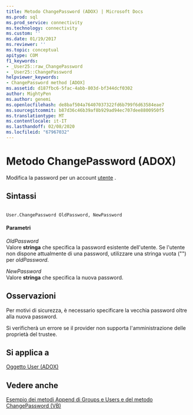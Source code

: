 ```yaml
---
title: Metodo ChangePassword (ADOX) | Microsoft Docs
ms.prod: sql
ms.prod_service: connectivity
ms.technology: connectivity
ms.custom: ''
ms.date: 01/19/2017
ms.reviewer: ''
ms.topic: conceptual
apitype: COM
f1_keywords:
- _User25::raw_ChangePassword
- _User25::ChangePassword
helpviewer_keywords:
- ChangePassword method [ADOX]
ms.assetid: d187fbc6-5fac-4abb-803d-bf344dcf0302
author: MightyPen
ms.author: genemi
ms.openlocfilehash: de8baf504a76407037322fd6b799f6d63584eae7
ms.sourcegitcommit: b87d36c46b39af8b929ad94ec707dee8800950f5
ms.translationtype: MT
ms.contentlocale: it-IT
ms.lasthandoff: 02/08/2020
ms.locfileid: "67967032"
---
```

# <a name="changepassword-method-adox"></a>Metodo ChangePassword (ADOX)
Modifica la password per un account [utente](../../../ado/reference/adox-api/user-object-adox.md) .  
  
## <a name="syntax"></a>Sintassi  
  
```  
  
User.ChangePassword OldPassword, NewPassword  
```  
  
#### <a name="parameters"></a>Parametri  
 *OldPassword*  
 Valore **stringa** che specifica la password esistente dell'utente. Se l'utente non dispone attualmente di una password, utilizzare una stringa vuota ("") per *oldPassword*.  
  
 *NewPassword*  
 Valore **stringa** che specifica la nuova password.  
  
## <a name="remarks"></a>Osservazioni  
 Per motivi di sicurezza, è necessario specificare la vecchia password oltre alla nuova password.  
  
 Si verificherà un errore se il provider non supporta l'amministrazione delle proprietà del trustee.  
  
## <a name="applies-to"></a>Si applica a  
 [Oggetto User (ADOX)](../../../ado/reference/adox-api/user-object-adox.md)  
  
## <a name="see-also"></a>Vedere anche  
 [Esempio dei metodi Append di Groups e Users e del metodo ChangePassword (VB)](../../../ado/reference/adox-api/groups-and-users-append-changepassword-methods-example-vb.md)

